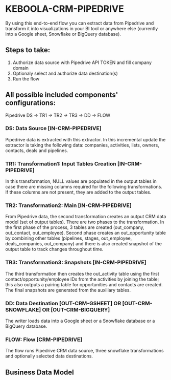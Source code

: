 # KEBOOLA-CRM-PIPEDRIVE

By using this end-to-end flow you can extract data from Pipedrive and transform it into visualizations in your BI tool or anywhere else (currently into a Google sheet, Snowflake or BigQuery database).

## Steps to take:
1. Authorize data source with Pipedrive API TOKEN and fill company domain
2. Optionaly select and authorize data destination(s)
3. Run the flow

## All possible included components' configurations:

Pipedrive DS -> TR1 -> TR2 -> TR3 -> DD -> FLOW


### DS: Data Source [IN-CRM-PIPEDRIVE]

Pipedrive data is extracted with this extractor. In this incremental update the extractor is taking the following data: companies, activities, lists, owners, contacts, deals and pipelines.

### TR1: Transformation1: Input Tables Creation [IN-CRM-PIPEDRIVE]

In this transformation, NULL values are populated in the output tables in case there are missing columns required for the following transformations. If these columns are not present, they are added to the output tables.

### TR2: Transformation2: Main [IN-CRM-PIPEDRIVE]

From Pipedrive data, the second transformation creates an output CRM data model (set of output tables). There are two phases to the transformation. In the first phase of the process, 3 tables are created (out_company, out_contact, out_employee). Second phase creates an out_opportunity table by combining other tables (pipelines, stages, out_employee, deals_companies, out_company) and there is also created snapshot of the output table to track changes throughout time.

### TR3: Transformation3: Snapshots [IN-CRM-PIPEDRIVE]

The third transformation then creates the out_activity table using the first contact/opportunity/employee IDs from the activities by joining the table; this also outputs a pairing table for opportunities and contacts are created.
The final snapshots are generated from the auxiliary tables.

### DD: Data Destination [OUT-CRM-GSHEET]  OR [OUT-CRM-SNOWFLAKE] OR [OUT-CRM-BIGQUERY]

The writer loads data into a Google sheet or a Snowflake database or a BigQuery database.

### FLOW: Flow [CRM-PIPEDRIVE]

The flow runs Pipedrive CRM data source, three snowflake transformations and optionally selected data destinations.


## Business Data Model





